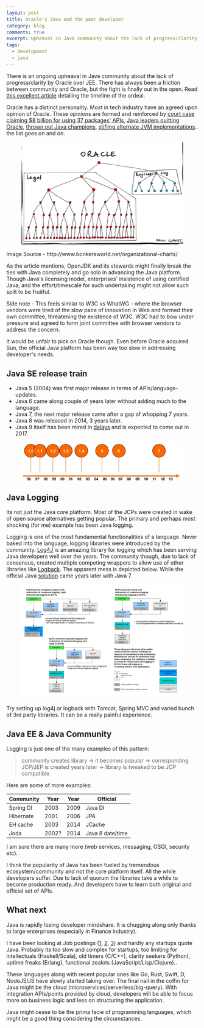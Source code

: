 ```yaml
---
layout: post
title: Oracle's Java and the poor developer
category: blog
comments: true
excerpt: Upheaval in Java community about the lack of progress/clarity by Oracle over JEE
tags: 
  - development
  - java
---
```


There is an ongoing upheaval in Java community about the lack of progress/clarity by Oracle over JEE. 
There has always been a friction between community and Oracle, but the fight is finally out in the open. 
Read [this excellent article](http://arstechnica.com/information-technology/2016/07/how-oracles-business-as-usual-is-threatening-to-kill-java/) detailing the timeline of the ordeal.  

Oracle has a distinct personality. Most in tech industry have an agreed upon opinion of Oracle. 
These opinions are formed and reinforced by [court case claiming $8 billion for using 37 packages' APIs](http://arstechnica.com/tech-policy/2016/03/oracle-will-seek-a-staggering-9-3-billion-in-2nd-trial-against-google/), 
[Java leaders quitting Oracle](http://www.eweek.com/c/a/Application-Development/Java-Creator-James-Gosling-Why-I-Quit-Oracle-813517), 
[thrown out Java champions](https://www.infoq.com/news/2015/09/oracle-purges-java-evangelists),
[stifling alternate JVM implementations](http://arstechnica.com/information-technology/2010/10/ibm-joins-openjdk-as-oracle-shuns-apache-harmony/).. the list goes on and on. 

 <figure>
     <a href="http://www.bonkersworld.net/organizational-charts/"><img src="/images/blog/oracle_chart.png"></a>
 </figure> 
Image Source - http://www.bonkersworld.net/organizational-charts/

As the article mentions, OpenJDK and its stewards might finally break the ties with Java completely and go solo in advancing the Java platform. 
Though Java's licensing model, enterprises' insistence of using certified Java, and the effort/timescale for such undertaking might not allow such split to be fruitful.     

Side note - This feels similar to W3C vs WhatWG - where the browser vendors were tired of the slow pace of innovation in Web and formed their own committee, 
threatening the existence of W3C. W3C had to bow under pressure and agreed to form joint committee with browser vendors to address the concern. 

It would be unfair to pick on Oracle though. Even before Oracle acquired Sun, the official Java platform has been way too slow in addressing developer's needs.

## Java SE release train

- Java 5 (2004) was first major release in terms of APIs/language-updates.   
- Java 6 came along couple of years later without adding much to the language.    
- Java 7, the next major release came after a gap of whopping 7 years.   
- Java 8 was released in 2014, 3 years later.  
- Java 9 itself has been mired in [delays](https://dzone.com/articles/oracle-announces-jigsaw-delays-push-java-9-launch) and is expected to come out in 2017.  

 <figure>
     <a href="/images/blog/java_timeline.png"><img src="/images/blog/java_timeline.png"></a>
 </figure> 

## Java Logging

Its not just the Java core platform. Most of the JCPs were created in wake of open source alternatives getting popular. 
The primary and perhaps most shocking (for me) example has been Java logging.   

Logging is one of the most fundamental functionalities of a language. Never baked into the language, logging libraries were introduced by the community. 
[Log4J](http://logging.apache.org/log4j) is an amazing library for logging which has been serving Java developers well over the years. 
The community though, due to lack of consensus, created multiple competing wrappers to allow use of other libraries like [Logback](http://logback.qos.ch). 
The apparent mess is depicted below. While the official Java [solution](http://docs.oracle.com/javase/7/docs/technotes/guides/logging/) came years later with Java 7.

 <figure>
     <a href="/images/blog/logging.png"><img src="/images/blog/logging.png"></a>
 </figure> 

Try setting up log4j or logback with Tomcat, Spring MVC and varied bunch of 3rd party libraries. It can be a really painful experience. 
 
## Java EE & Java Community

Logging is just one of the many examples of this pattern: 

> community creates library -> it becomes popular -> corresponding JCP/JEP is created years later -> library is tweaked to be JCP compatible 

Here are some of more examples: 

| Community | Year  | Year | Official         |
|-----------|-------|------|------------------|
| Spring DI | 2003  | 2009 | Java DI          |
| Hibernate | 2001  | 2006 | JPA              |
| EH cache  | 2003  | 2014 | JCache           |
| Joda      | 2002? | 2014 | Java 8 date/time |

I am sure there are many more (web services, messaging, OSGI, security etc). 

I think the popularity of Java has been fueled by tremendous ecosystem/community and not the core platform itself. 
All the while developers suffer. Due to lack of quorum the libraries take a while to become production ready. 
And developers have to learn both original and official set of APIs.  
    
## What next

Java is rapidly losing developer mindshare. It is chugging along only thanks to large enterprises (especially in Finance industry).  

I have been looking at Job postings ([1](http://stackoverflow.com/jobs?allowsremote=true), [2](https://remoteok.io/), [3](https://weworkremotely.com/)) and hardly any startups quote Java.
Probably its too slow and complex for startups, too limiting for intellectuals (Haskell/Scala), old timers (C/C++), clarity seekers (Python), uptime freaks (Erlang), functional zealots (JavaScript/Lisp/Clojure)..  

These languages along with recent popular ones like Go, Rust, Swift, D, NodeJS/JS have slowly started taking over.
The final nail in the coffin for Java might be the cloud (microservices/serverless/big-query). 
With integration APIs/points provided by cloud, developers will be able to focus more on business logic and less on structuring the application.  

Java might cease to be the prima facie of programming languages, which might be a good thing considering the circumstances. 
